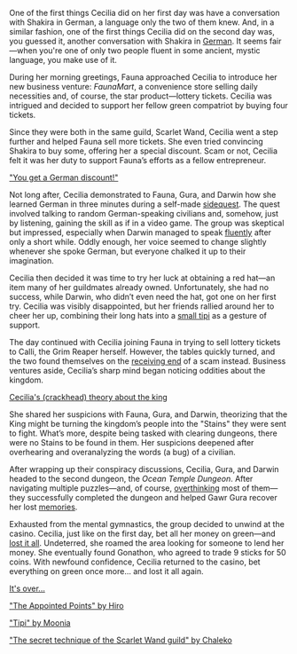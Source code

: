 One of the first things Cecilia did on her first day was have a conversation with Shakira in German, a language only the two of them knew. And, in a similar fashion, one of the first things Cecilia did on the second day was, you guessed it, another conversation with Shakira in [German](https://www.youtube.com/live/a74NeBcixi8?feature=shared\&t=394). It seems fair—when you're one of only two people fluent in some ancient, mystic language, you make use of it.

During her morning greetings, Fauna approached Cecilia to introduce her new business venture: *FaunaMart*, a convenience store selling daily necessities and, of course, the star product—lottery tickets. Cecilia was intrigued and decided to support her fellow green compatriot by buying four tickets.

Since they were both in the same guild, Scarlet Wand, Cecilia went a step further and helped Fauna sell more tickets. She even tried convincing Shakira to buy some, offering her a special discount. Scam or not, Cecilia felt it was her duty to support Fauna’s efforts as a fellow entrepreneur.

["You get a German discount!"](#embed:\(https://www.youtube.com/live/a74NeBcixi8?feature=shared\&t=1306\))

Not long after, Cecilia demonstrated to Fauna, Gura, and Darwin how she learned German in three minutes during a self-made [sidequest](https://www.youtube.com/live/a74NeBcixi8?feature=shared\&t=1401). The quest involved talking to random German-speaking civilians and, somehow, just by listening, gaining the skill as if in a video game. The group was skeptical but impressed, especially when Darwin managed to speak [fluently](https://www.youtube.com/live/a74NeBcixi8?feature=shared\&t=1537) after only a short while. Oddly enough, her voice seemed to change slightly whenever she spoke German, but everyone chalked it up to their imagination.

Cecilia then decided it was time to try her luck at obtaining a red hat—an item many of her guildmates already owned. Unfortunately, she had no success, while Darwin, who didn’t even need the hat, got one on her first try. Cecilia was visibly disappointed, but her friends rallied around her to cheer her up, combining their long hats into a [small tipi](https://www.youtube.com/live/a74NeBcixi8?feature=shared\&t=2471) as a gesture of support.

The day continued with Cecilia joining Fauna in trying to sell lottery tickets to Calli, the Grim Reaper herself. However, the tables quickly turned, and the two found themselves on the [receiving end](https://www.youtube.com/live/a74NeBcixi8?feature=shared\&t=2754) of a scam instead. Business ventures aside, Cecilia’s sharp mind began noticing oddities about the kingdom.

[Cecilia's (crackhead) theory about the king](#embed:https://www.youtube.com/live/a74NeBcixi8?t=3368)

She shared her suspicions with Fauna, Gura, and Darwin, theorizing that the King might be turning the kingdom’s people into the "Stains" they were sent to fight. What’s more, despite being tasked with clearing dungeons, there were no Stains to be found in them. Her suspicions deepened after overhearing and overanalyzing the words (a bug) of a civilian.

After wrapping up their conspiracy discussions, Cecilia, Gura, and Darwin headed to the second dungeon, the *Ocean Temple Dungeon*. After navigating multiple puzzles—and, of course, [overthinking](https://www.youtube.com/live/a74NeBcixi8?feature=shared\&t=8274) most of them—they successfully completed the dungeon and helped Gawr Gura recover her lost [memories](https://www.youtube.com/live/a74NeBcixi8?feature=shared\&t=8878).

Exhausted from the mental gymnastics, the group decided to unwind at the casino. Cecilia, just like on the first day, bet all her money on green—and [lost it all](https://www.youtube.com/live/a74NeBcixi8?feature=shared\&t=9993). Undeterred, she roamed the area looking for someone to lend her money. She eventually found Gonathon, who agreed to trade 9 sticks for 50 coins. With newfound confidence, Cecilia returned to the casino, bet everything on green once more... and lost it all again.

[It's over...](#embed:https://www.youtube.com/live/a74NeBcixi8?feature=shared\&t=10831)

["The Appointed Points" by Hiro](https://x.com/hiroavrs/status/1830628289926557835)

["Tipi" by Moonia](https://x.com/BloodyMoonia/status/1830726627686588557)

["The secret technique of the Scarlet Wand guild" by Chaleko](https://x.com/Chalek0/status/1830482782222426481)
